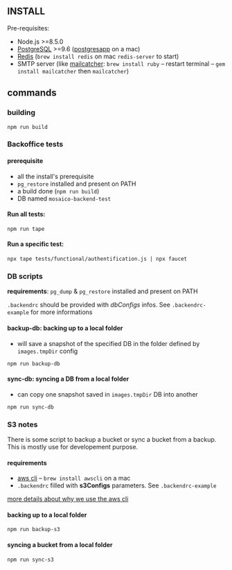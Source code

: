 
## INSTALL

Pre-requisites:

 - Node.js >=8.5.0
 - [PostgreSQL](https://www.postgresql.org/) >=9.6 ([postgresapp](http://postgresapp.com/) on a mac)
 - [Redis](https://redis.io/) (`brew install redis` on mac `redis-server` to start)
 - SMTP server (like [mailcatcher](https://mailcatcher.me/): `brew install ruby` – restart terminal – `gem install mailcatcher` then `mailcatcher`)

## commands

### building

`npm run build`

### Backoffice tests

#### prerequisite

- all the install's prerequisite
- `pg_restore` installed and present on PATH
- a build done (`npm run build`)
- DB named `mosaico-backend-test`

#### Run all tests:

`npm run tape`

#### Run a specific test:

`npx tape tests/functional/authentification.js | npx faucet`

### DB scripts

**requirements**: `pg_dump` & `pg_restore` installed and present on PATH

`.backendrc` should be provided with *dbConfigs* infos. See `.backendrc-example` for more informations

#### backup-db: backing up to a local folder

- will save a snapshot of the specified DB in the folder defined by `images.tmpDir` config

```
npm run backup-db
```

#### sync-db: syncing a DB from a local folder

- can copy one snapshot saved in `images.tmpDir` DB into another

```
npm run sync-db
```

### S3 notes

There is some script to backup a bucket or sync a bucket from a backup.  
This is mostly use for developement purpose.

#### requirements

- [aws cli](http://docs.aws.amazon.com/cli/latest/reference/) – `brew install awscli` on a mac
- `.backendrc` filled with **s3Configs** parameters. See `.backendrc-example`

[more details about why we use the aws cli](http://stackoverflow.com/questions/17832860/backup-strategies-for-aws-s3-bucket#answer-32927276)

#### backing up to a local folder

```
npm run backup-s3
```

#### syncing a bucket from a local folder

```
npm run sync-s3
```
